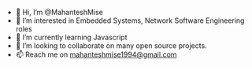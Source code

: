- 👋 Hi, I’m @MahanteshMise
- 👀 I’m interested in Embedded Systems, Network Software Engineering roles
- 🌱 I’m currently learning Javascript
- 💞️ I’m looking to collaborate on many open source projects.
- 📫 Reach me on mahanteshmise1994@gmail.com

<!---
MahanteshMise/MahanteshMise is a ✨ special ✨ repository because its `README.md` (this file) appears on your GitHub profile.
You can click the Preview link to take a look at your changes.
--->
